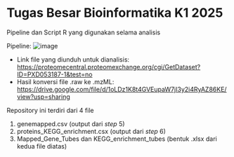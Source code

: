 # Tugas Besar Bioinformatika K1 2025
Pipeline dan Script R yang digunakan selama analisis

Pipeline:
![image](https://github.com/user-attachments/assets/923ecc23-aaa3-4f33-a31c-29cbd8163b7c)


- Link file yang diunduh untuk dianalisis: https://proteomecentral.proteomexchange.org/cgi/GetDataset?ID=PXD053187-1&test=no
- Hasil konversi file .raw ke .mzML: https://drive.google.com/file/d/1oLDz1K8t4GVEupaW7jI3y2i4RyAZ86KE/view?usp=sharing

Repository ini terdiri dari 4 file
1. genemapped.csv (output dari _step_ 5)
2. proteins_KEGG_enrichment.csx (output dari _step_ 6)
3. Mapped_Gene_Tubes dan KEGG_enrichment_tubes (bentuk .xlsx dari kedua file diatas)
